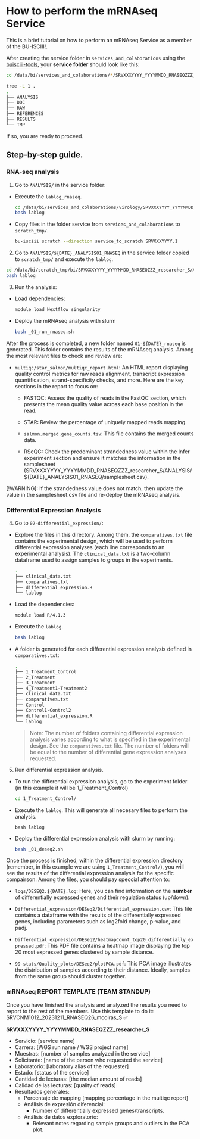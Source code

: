# How to perform the mRNAseq Service

This is a brief tutorial on how to perform an mRNAseq Service as a member of the BU-ISCIII!.

After creating the service folder in `services_and_colaborations` using the [buisciii-tools](https://github.com/BU-ISCIII/buisciii-tools), your **service folder** should look like this:

```bash
cd /data/bi/services_and_colaborations/*/SRVXXXYYYY_YYYYMMDD_RNASEQZZZ_researcher_S/

tree -L 1 .
.
├── ANALYSIS
├── DOC
├── RAW
├── REFERENCES
├── RESULTS
└── TMP
```

If so, you are ready to proceed.

## Step-by-step guide.

### RNA-seq analysis

1. Go to `ANALYSIS/` in the service folder:
  - Execute the `lablog_rnaseq`.
    ```bash
    cd /data/bi/services_and_colaborations/virology/SRVXXXYYYY_YYYYMMDD_RNASEQZZZ_researcher_S/ANALYSIS
    bash lablog
    ```

  - Copy files in the folder service from `services_and_colaborations` to `scratch_tmp/`.
    ```bash
    bu-isciii scratch --direction service_to_scratch SRVXXXYYYY.1
    ```

2. Go to `ANALYSIS/${DATE}_ANALYSIS01_RNASEQ` in the service folder copied to `scratch_tmp/` and execute the `lablog`.
  ```bash
  cd /data/bi/scratch_tmp/bi/SRVXXXYYYY_YYYYMMDD_RNASEQZZZ_researcher_S/ANALYSIS/${DATE}_ANALYSIS01_RNASEQ
  bash lablog
  ```

3. Run the analysis:
  - Load dependencies:
    ```bash
    module load Nextflow singularity
    ```

  - Deploy the mRNAseq analysis with slurm
    ```bash
    bash _01_run_rnaseq.sh
    ```

After the process is completed, a new folder named `01-${DATE}_rnaseq` is generated. This folder contains the results of the mRNAseq analysis. Among the most relevant files to check and review are:

- `multiqc/star_salmon/multiqc_report.html`: An HTML report displaying quality control metrics for raw reads alignment, transcript expression quantification, strand-specificity checks, and more. Here are the key sections in the report to focus on:

  - FASTQC: Assess the quality of reads in the FastQC section, which presents the mean quality value across each base position in the read.

  - STAR: Review the percentage of uniquely mapped reads mapping.
  
  - `salmon.merged.gene_counts.tsv`: This file contains the merged counts data.

  - RSeQC: Check the predominant strandedness value within the Infer experiment section and ensure it matches the information in the samplesheet (SRVXXXYYYY_YYYYMMDD_RNASEQZZZ_researcher_S/ANALYSIS/${DATE}_ANALYSIS01_RNASEQ/samplesheet.csv). 

[!WARNING]: If the strandedness value does not match, then update the value in the samplesheet.csv file and re-deploy the mRNAseq analysis.


### Differential Expression Analysis

4. Go to `02-differential_expression/`:
  - Explore the files in this directory. Among them, the `comparatives.txt` file contains the experimental design, which will be used to perform differential expression analyses (each line corresponds to an experimental analysis). The `clinical_data.txt` is a two-column dataframe used to assign samples to groups in the experiments.
    ```bash
    .
    ├── clinical_data.txt
    ├── comparatives.txt
    ├── differential_expression.R
    └── lablog
    ```
  - Load the dependencies: 
    ```bash
    module load R/4.1.3
    ```

  - Execute the `lablog`.
    ```bash
    bash lablog
    ```

  - A folder is generated for each differential expression analysis defined in `comparatives.txt`:
    ```bash
    .
    ├── 1_Treatment_Control
    ├── 2_Treatment
    ├── 3_Treatment
    ├── 4_Treatment1-Treatment2
    ├── clinical_data.txt
    ├── comparatives.txt
    ├── Control
    ├── Control1-Control2
    ├── differential_expression.R
    └── lablog
    ```

    > Note: The number of folders containing differential expression analysis varies according to what is specified in the experimental design. See the `comparatives.txt` file. The number of folders will be equal to the number of differential gene expression analyses requested.

5. Run differential expression analysis.
  - To run the differential expression analysis, go to the experiment folder (in this example it will be  1_Treatment_Control)
    ```bash
    cd 1_Treatment_Control/
    ```
  - Execute the `lablog`. This will generate all necesary files to perform the analysis.
    ```
    bash lablog
    ```
  - Deploy the differential expression analysis with slurm by running:
    ```bash
    bash _01_deseq2.sh
    ```

Once the process is finished, within the differential expression directory (remember, in this example we are using `1_Treatment_Control/`), you will see the results of the differential expression analysis for the specific compairson. Among the files, you should pay speccial attention to:

- `logs/DESEQ2.${DATE}.log`: Here, you can find information on the **number** of differentially expressed genes and their regulation status (up/down).

- `Differential_expression/DESeq2/Differential_expression.csv`: This file contains a dataframe with the results of the differentially expressed genes, including parameters such as log2fold change, p-value, and padj.

- `Differential_expression/DESeq2/heatmapCount_top20_differentially_expressed.pdf`: This PDF file contains a heatmap image displaying the top 20 most expressed genes clustered by sample distance.

- `99-stats/Quality_plots/DESeq2/plotPCA.pdf`: This PCA image illustrates the distribution of samples according to their distance. Ideally, samples from the same group should cluster together.


### mRNAseq REPORT TEMPLATE (TEAM STANDUP)

Once you have finished the analysis and analyzed the results you need to report to the rest of the members. Use this template to do it:
SRVCNM1012_20231211_RNASEQ26_mcoiras_S :white_check_mark: 

**SRVXXXYYYY_YYYYMMDD_RNASEQZZZ_researcher_S**
* Servicio: [service name]
* Carrera: [WGS run name / WGS project name]
* Muestras: [number of samples analyzed in the service]
* Solicitante: [name of the person who requested the service]
* Laboratorio: [laboratory alias of the requester]
* Estado: [status of the service]
* Cantidad de lecturas: [the median amount of reads]
* Calidad de las lecturas: [quality of reads]
* Resultados generales:
    * Porcentaje de mapping [mapping percentage in the multiqc report]
    * Análisis de expresión diferencial: 
      * Number of differentially expressed genes/transcripts.
    * Análisis de datos exploratorio:
      * Relevant notes regarding sample groups and outliers in the PCA plot.

